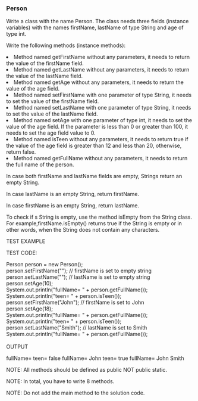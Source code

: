 <h3>Person</h3>
Write a class with the name Person. The class needs three fields (instance variables) with the names firstName, lastName of type String and age of type int.

Write the following methods (instance methods):

<li>Method named getFirstName without any parameters, it needs to return the value of the firstName field.</li>

<li>Method named getLastName without any parameters, it needs to return the value of the lastName field.</li>

<li>Method named getAge without any parameters, it needs to return the value of the age field.</li>

<li>Method named setFirstName with one parameter of type String, it needs to set the value of the firstName field.</li>

<li>Method named setLastName with one parameter of type String, it needs to set the value of the lastName field.</li>

<li>Method named setAge with one parameter of type int, it needs to set the value of the age field. If the parameter is less than 0 or greater than 100, it needs to set the age field value to 0.</li>

<li>Method named isTeen without any parameters, it needs to return true if the value of the age field is greater than 12 and less than 20, otherwise, return false.</li>

<li>Method named getFullName without any parameters, it needs to return the full name of the person.</li>

In case both firstName and lastName fields are empty, Strings return an empty String.

In case lastName is an empty String, return firstName.

In case firstName is an empty String, return lastName.

To check if s String is empty, use the method isEmpty from the String class. For example,firstName.isEmpty() returns true if the String is empty or in other words, when the String does not contain any characters.



TEST EXAMPLE

TEST CODE:

Person person = new Person();<br>
person.setFirstName("");   // firstName is set to empty string<br>
person.setLastName("");    // lastName is set to empty string<br>
person.setAge(10);<br>
System.out.println("fullName= " + person.getFullName());<br>
System.out.println("teen= " + person.isTeen());<br>
person.setFirstName("John");    // firstName is set to John<br>
person.setAge(18);<br>
System.out.println("fullName= " + person.getFullName());<br>
System.out.println("teen= " + person.isTeen());<br>
person.setLastName("Smith");    // lastName is set to Smith<br>
System.out.println("fullName= " + person.getFullName());<br><br>
OUTPUT

fullName=
teen= false
fullName= John
teen= true
fullName= John Smith


NOTE: All methods should be defined as public NOT public static.

NOTE: In total, you have to write 8 methods.

NOTE: Do not add the main method to the solution code.